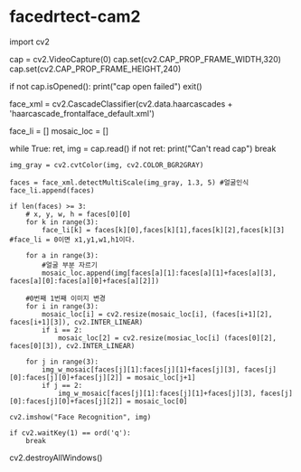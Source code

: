 # facedrtect-cam2
import cv2

cap = cv2.VideoCapture(0)
cap.set(cv2.CAP_PROP_FRAME_WIDTH,320)
cap.set(cv2.CAP_PROP_FRAME_HEIGHT,240)

if not cap.isOpened():
    print("cap open failed")
    exit()

face_xml = cv2.CascadeClassifier(cv2.data.haarcascades + 'haarcascade_frontalface_default.xml')

face_li = []
mosaic_loc = []

while True:
    ret, img = cap.read()
    if not ret:
        print("Can't read cap")
        break

    img_gray = cv2.cvtColor(img, cv2.COLOR_BGR2GRAY)

    faces = face_xml.detectMultiScale(img_gray, 1.3, 5) #얼굴인식
    face_li.append(faces)
    
    if len(faces) >= 3:
        # x, y, w, h = faces[0][0]
        for k in range(3):
            face_li[k] = faces[k][0],faces[k][1],faces[k][2],faces[k][3] #face_li = 0이면 x1,y1,w1,h1이다.

        for a in range(3):
            #얼굴 부분 자르기
            mosaic_loc.append(img[faces[a][1]:faces[a][1]+faces[a][3], faces[a][0]:faces[a][0]+faces[a][2]])
        
        #0번째 1번째 이미지 변경
        for i in range(3):
            mosaic_loc[i] = cv2.resize(mosaic_loc[i], (faces[i+1][2], faces[i+1][3]), cv2.INTER_LINEAR)
            if i == 2:
                mosaic_loc[2] = cv2.resize(mosiac_loc[i] (faces[0][2], faces[0][3]), cv2.INTER_LINEAR)

        for j in range(3):
            img_w_mosaic[faces[j][1]:faces[j][1]+faces[j][3], faces[j][0]:faces[j][0]+faces[j][2]] = mosaic_loc[j+1]
            if j == 2:
                img_w_mosaic[faces[j][1]:faces[j][1]+faces[j][3], faces[j][0]:faces[j][0]+faces[j][2]] = mosaic_loc[0]

    cv2.imshow("Face Recognition", img)

    if cv2.waitKey(1) == ord('q'):
        break

cv2.destroyAllWindows()
